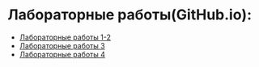 # Лабораторные работы(GitHub.io):
- [Лабораторные работы 1-2](https://nixz69.github.io/lab_n/LR2/calc2.html)
-  [Лабораторные работы 3](https://nixz69.github.io/lab_n/LR3/)
- [Лабораторные работы 4](https://nixz69.github.io/lab_n/LR4/Lab4/)

